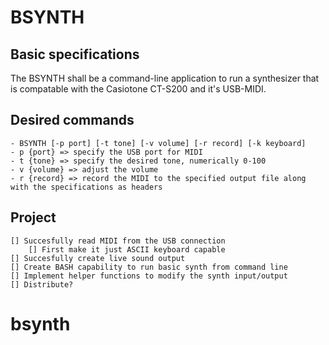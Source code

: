 # BSYNTH 

## Basic specifications 
The BSYNTH shall be a command-line application to run a synthesizer that is compatable with the Casiotone CT-S200 and it's USB-MIDI.

## Desired commands 
	- BSYNTH [-p port] [-t tone] [-v volume] [-r record] [-k keyboard]
	- p {port} => specify the USB port for MIDI 
	- t {tone} => specify the desired tone, numerically 0-100 
	- v {volume} => adjust the volume 
	- r {record} => record the MIDI to the specified output file along with the specifications as headers 

## Project 
	[] Succesfully read MIDI from the USB connection 
		[] First make it just ASCII keyboard capable 
	[] Succesfully create live sound output 
	[] Create BASH capability to run basic synth from command line 
	[] Implement helper functions to modify the synth input/output
	[] Distribute?  
# bsynth
